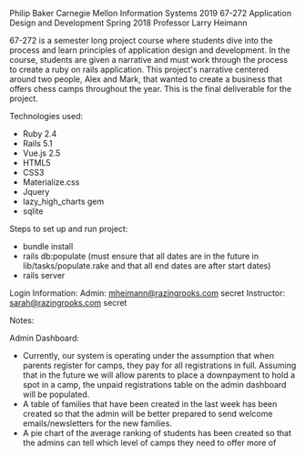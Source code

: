Philip Baker 
Carnegie Mellon Information Systems 2019 
67-272 Application Design and Development Spring 2018
Professor Larry Heimann 


67-272 is a semester long project course where students dive into the process and learn principles of application design and development. In the course, students are given a narrative and must work through the process to create a ruby on rails application. This project's narrative centered around two people, Alex and Mark, that wanted to create a business that offers chess camps throughout the year. This is the final deliverable for the project. 

Technologies used: 
  - Ruby 2.4
  - Rails 5.1
  - Vue.js 2.5
  - HTML5
  - CSS3
  - Materialize.css
  - Jquery
  - lazy_high_charts gem
  - sqlite

Steps to set up and run project:
  - bundle install 
  - rails db:populate (must ensure that all dates are in the future in lib/tasks/populate.rake and that all end dates are after start dates)
  - rails server

Login Information:
  Admin:
    mheimann@razingrooks.com
    secret
  Instructor:
    sarah@razingrooks.com
    secret



Notes:

Admin Dashboard:
  - Currently, our system is operating under the assumption that when parents register for camps, they pay for all registrations in full. Assuming that in the future we will allow parents to place a downpayment to hold a spot in a camp, the unpaid registrations table on the admin dashboard will be populated. 
  - A table of families that have been created in the last week has been created so that the admin will be better prepared to send welcome emails/newsletters for the new families.
  - A pie chart of the average ranking of students has been created so that the admins can tell which level of camps they need to offer more of 
